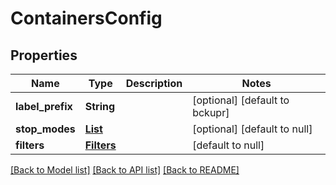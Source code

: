 # ContainersConfig
## Properties

| Name | Type | Description | Notes |
|------------ | ------------- | ------------- | -------------|
| **label\_prefix** | **String** |  | [optional] [default to bckupr] |
| **stop\_modes** | [**List**](StopModes.md) |  | [optional] [default to null] |
| **filters** | [**Filters**](Filters.md) |  | [default to null] |

[[Back to Model list]](../README.md#documentation-for-models) [[Back to API list]](../README.md#documentation-for-api-endpoints) [[Back to README]](../README.md)

